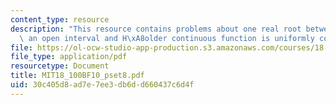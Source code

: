 ```yaml
---
content_type: resource
description: "This resource contains problems about one real root between 0 and 1,\
  \ an open interval and H\xA8older continuous function is uniformly continuous."
file: https://ol-ocw-studio-app-production.s3.amazonaws.com/courses/18-100b-analysis-i-fall-2010/30c405d8ad7e7ee3db6dd660437c6d4f_MIT18_100BF10_pset8.pdf
file_type: application/pdf
resourcetype: Document
title: MIT18_100BF10_pset8.pdf
uid: 30c405d8-ad7e-7ee3-db6d-d660437c6d4f
---
```

